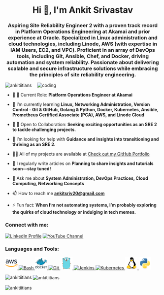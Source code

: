 <h1 align="center">Hi 👋, I'm Ankit Srivastav</h1>
<h3 align="center">Aspiring Site Reliability Engineer 2 with a proven track record in Platform Operations Engineering at Akamai and prior experience at Oracle. Specialized in Linux administration and cloud technologies, including Linode, AWS (with expertise in IAM Users, EC2, and VPC). Proficient in an array of DevOps tools, including Git, Ansible, Chef, and Docker, driving automation and system reliability. Passionate about delivering scalable and secure infrastructure solutions while embracing the principles of site reliability engineering.</h3>

<img align="right" alt="coding" width="400" src="https://www.google.com/url?sa=i&url=https%3A%2F%2Fantsitvlad.medium.com%2Fdevops-101-all-kind-of-you-need-to-know-about-devops-5bfca8656987&psig=AOvVaw28W7TOXA6CIwTDk7Gapm2i&ust=1735497725397000&source=images&cd=vfe&opi=89978449&ved=0CBMQjRxqFwoTCOiEsYGPy4oDFQAAAAAdAAAAABAt">
<p align="left"> <img src="https://komarev.com/ghpvc/?username=ankitiitians&label=Profile%20views&color=0e75b6&style=flat" alt="ankitiitians" /> </p>


- 🔭 💼 Current Role: **Platform Operations Engineer at Akamai**

- 🌱 I’m currently learning **Linux, Networking Administration, Version Control - Git & GitHub, Golang & Python, Docker, Kubernetes, Ansible, Prometheus Certified Associate (PCA), AWS, and Linode Cloud**

- 👯 🤝 Open to Collaboration: **Seeking exciting opportunities as an SRE 2 to tackle challenging projects.**

- 🤝 I’m looking for help with **Guidance and insights into transitioning and thriving as an SRE 2.**

- 👨‍💻 All of my projects are available at [Check out my GitHub Portfolio](https://github.com/ankitiitians)

- 📝 I regularly write articles on **Planning to share insights and tutorials soon—stay tuned!**

- 💬 Ask me about **System Administration, DevOps Practices, Cloud Computing, Networking Concepts**

- 📫 How to reach me **ankitsriv20@gmail.com**

- ⚡ Fun fact: **When I’m not automating systems, I’m probably exploring the quirks of cloud technology or indulging in tech memes.**

<h3 align="left">Connect with me:</h3>
<p align="left">
<a href="https://linkedin.com/in/ankitsrivas/" target="blank"><img align="center" src="https://raw.githubusercontent.com/rahuldkjain/github-profile-readme-generator/master/src/images/icons/Social/linked-in-alt.svg" alt="LinkedIn Profile" height="30" width="40" /></a>
<a href="https://www.youtube.com/@sudo-thinkit" target="blank"><img align="center" src="https://raw.githubusercontent.com/rahuldkjain/github-profile-readme-generator/master/src/images/icons/Social/youtube.svg" alt="YouTube Channel" height="30" width="40" /></a>
</p>

<h3 align="left">Languages and Tools:</h3>
<p align="left"> 
<a href="https://aws.amazon.com" target="_blank" rel="noreferrer"> <img src="https://raw.githubusercontent.com/devicons/devicon/master/icons/amazonwebservices/amazonwebservices-original-wordmark.svg" alt="AWS" width="40" height="40"/> </a> 
<a href="https://www.gnu.org/software/bash/" target="_blank" rel="noreferrer"> <img src="https://www.vectorlogo.zone/logos/gnu_bash/gnu_bash-icon.svg" alt="Bash" width="40" height="40"/> </a> 
<a href="https://www.docker.com/" target="_blank" rel="noreferrer"> <img src="https://raw.githubusercontent.com/devicons/devicon/master/icons/docker/docker-original-wordmark.svg" alt="Docker" width="40" height="40"/> </a> 
<a href="https://git-scm.com/" target="_blank" rel="noreferrer"> <img src="https://www.vectorlogo.zone/logos/git-scm/git-scm-icon.svg" alt="Git" width="40" height="40"/> </a> 
<a href="https://golang.org" target="_blank" rel="noreferrer"> <img src="https://raw.githubusercontent.com/devicons/devicon/master/icons/go/go-original.svg" alt="GoLang" width="40" height="40"/> </a> 
<a href="https://www.jenkins.io" target="_blank" rel="noreferrer"> <img src="https://www.vectorlogo.zone/logos/jenkins/jenkins-icon.svg" alt="Jenkins" width="40" height="40"/> </a> 
<a href="https://kubernetes.io" target="_blank" rel="noreferrer"> <img src="https://www.vectorlogo.zone/logos/kubernetes/kubernetes-icon.svg" alt="Kubernetes" width="40" height="40"/> </a> 
<a href="https://www.linux.org/" target="_blank" rel="noreferrer"> <img src="https://raw.githubusercontent.com/devicons/devicon/master/icons/linux/linux-original.svg" alt="Linux" width="40" height="40"/> </a> 
<a href="https://www.python.org" target="_blank" rel="noreferrer"> <img src="https://raw.githubusercontent.com/devicons/devicon/master/icons/python/python-original.svg" alt="Python" width="40" height="40"/> </a> 
</p>

<p><img align="left" src="https://github-readme-stats.vercel.app/api/top-langs?username=ankitiitians&show_icons=true&locale=en&layout=compact" alt="ankitiitians" /></p>

<p>&nbsp;<img align="center" src="https://github-readme-stats.vercel.app/api?username=ankitiitians&show_icons=true&locale=en" alt="ankitiitians" /></p>

<p><img align="center" src="https://github-readme-streak-stats.herokuapp.com/?user=ankitiitians&" alt="ankitiitians" /></p>
